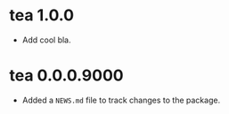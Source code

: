 <!-- NEWS.md is maintained by https://fledge.cynkra.com/, do not edit -->

# tea 1.0.0

- Add cool bla.

# tea 0.0.0.9000

- Added a `NEWS.md` file to track changes to the package.

